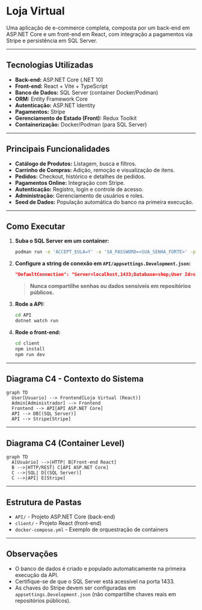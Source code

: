 # Loja Virtual

Uma aplicação de e-commerce completa, composta por um back-end em ASP.NET Core e um front-end em React, com integração a pagamentos via Stripe e persistência em SQL Server.

---

## Tecnologias Utilizadas

- **Back-end:** ASP.NET Core (.NET 10)
- **Front-end:** React + Vite + TypeScript
- **Banco de Dados:** SQL Server (container Docker/Podman)
- **ORM:** Entity Framework Core
- **Autenticação:** ASP.NET Identity
- **Pagamentos:** Stripe
- **Gerenciamento de Estado (Front):** Redux Toolkit
- **Containerização:** Docker/Podman (para SQL Server)

---

## Principais Funcionalidades

- **Catálogo de Produtos:** Listagem, busca e filtros.
- **Carrinho de Compras:** Adição, remoção e visualização de itens.
- **Pedidos:** Checkout, histórico e detalhes de pedidos.
- **Pagamentos Online:** Integração com Stripe.
- **Autenticação:** Registro, login e controle de acesso.
- **Administração:** Gerenciamento de usuários e roles.
- **Seed de Dados:** População automática do banco na primeira execução.

---

## Como Executar

1. **Suba o SQL Server em um container:**
   ```sh
   podman run -e 'ACCEPT_EULA=Y' -e 'SA_PASSWORD=<SUA_SENHA_FORTE>' -p 1433:1433 mcr.microsoft.com/mssql/server:2022-latest
   ```

2. **Configure a string de conexão em `API/appsettings.Development.json`:**
   ```json
   "DefaultConnection": "Server=localhost,1433;Database=shop;User Id=sa;Password=<SUA_SENHA_FORTE>;TrustServerCertificate=True;"
   ```
   > **Nunca compartilhe senhas ou dados sensíveis em repositórios públicos.**

3. **Rode a API:**
   ```sh
   cd API
   dotnet watch run
   ```

4. **Rode o front-end:**
   ```sh
   cd client
   npm install
   npm run dev
   ```

---

## Diagrama C4 - Contexto do Sistema

```mermaid
graph TD
  User[Usuario] --> Frontend[Loja Virtual (React)]
  Admin[Administrador] --> Frontend
  Frontend --> API[API ASP.NET Core]
  API --> DB[(SQL Server)]
  API --> Stripe[Stripe]
```

---

## Diagrama C4 (Container Level)

```mermaid
graph TD
  A[Usuário] -->|HTTP| B[Front-end React]
  B -->|HTTP/REST| C[API ASP.NET Core]
  C -->|SQL| D[(SQL Server)]
  C -->|API| E[Stripe]
```

---

## Estrutura de Pastas

- `API/` - Projeto ASP.NET Core (back-end)
- `client/` - Projeto React (front-end)
- `docker-compose.yml` - Exemplo de orquestração de containers

---

## Observações

- O banco de dados é criado e populado automaticamente na primeira execução da API.
- Certifique-se de que o SQL Server está acessível na porta 1433.
- As chaves do Stripe devem ser configuradas em `appsettings.Development.json` (não compartilhe chaves reais em repositórios públicos). 